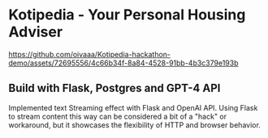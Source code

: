 # Kotipedia - Your Personal Housing Adviser

https://github.com/oivaaa/Kotipedia-hackathon-demo/assets/72695556/4c66b34f-8a84-4528-91bb-4b3c379e193b

## Build with Flask, Postgres and GPT-4 API
Implemented text Streaming effect with Flask and OpenAI API. Using Flask to stream content this way can be considered a bit of a "hack" or workaround, but it showcases the flexibility of HTTP and browser behavior.

